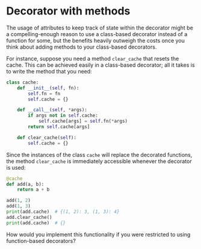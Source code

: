 # Decorator with methods

The usage of attributes to keep track of state within the decorator might be a compelling-enough reason to use a class-based decorator instead of a function for some, but the benefits heavily outweigh the costs once you think about adding methods to your class-based decorators.

For instance, suppose you need a method `clear_cache` that resets the cache.
This can be achieved easily in a class-based decorator; all it takes is to write the method that you need:

```python
class cache:
    def __init__(self, fn):
        self.fn = fn
        self.cache = {}

    def __call__(self, *args):
        if args not in self.cache:
            self.cache[args] = self.fn(*args)
        return self.cache[args]

    def clear_cache(self):
        self.cache = {}
```

Since the instances of the class `cache` will replace the decorated functions, the method `clear_cache` is immediately accessible whenever the decorator is used:

```python
@cache
def add(a, b):
    return a + b

add(1, 2)
add(1, 3)
print(add.cache)  # {(1, 2): 3, (1, 3): 4}
add.clear_cache()
print(add.cache)  # {}
```

How would you implement this functionality if you were restricted to using function-based decorators?
